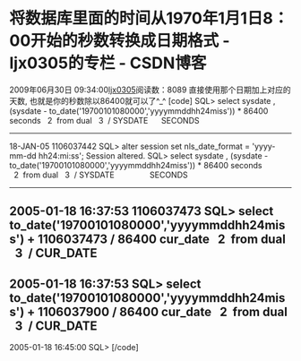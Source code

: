 # 将数据库里面的时间从1970年1月1日8：00开始的秒数转换成日期格式 - ljx0305的专栏 - CSDN博客
2009年06月30日 09:34:00[ljx0305](https://me.csdn.net/ljx0305)阅读数：8089
直接使用那个日期加上对应的天数, 也就是你的秒数除以86400就可以了^_^
[code]
SQL> select sysdate , (sysdate - to_date('19700101080000','yyyymmddhh24miss')) * 86400 seconds
  2  from dual
  3  /
SYSDATE      SECONDS
--------- ----------
18-JAN-05 1106037442
SQL> alter session set nls_date_format = 'yyyy-mm-dd hh24:mi:ss';
Session altered.
SQL> select sysdate , (sysdate - to_date('19700101080000','yyyymmddhh24miss')) * 86400 seconds
  2  from dual
  3  /
SYSDATE                SECONDS
------------------- ----------
2005-01-18 16:37:53 1106037473
SQL> select to_date('19700101080000','yyyymmddhh24miss') + 1106037473 / 86400 cur_date
  2  from dual
  3  /
CUR_DATE
-------------------
2005-01-18 16:37:53
SQL> select to_date('19700101080000','yyyymmddhh24miss') + 1106037900 / 86400 cur_date
  2  from dual
  3  /
CUR_DATE
-------------------
2005-01-18 16:45:00
SQL>
[/code]
